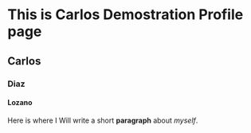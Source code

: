 # This is Carlos Demostration Profile page
## Carlos
### Diaz
#### Lozano
Here is where I Will write a short **paragraph** about *myself*.

